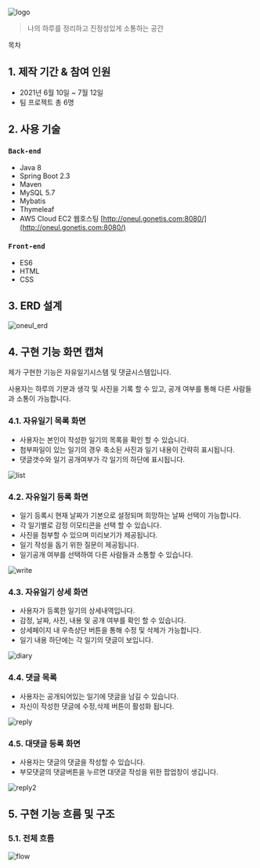 ![logo](./img1.jpg)

> 나의 하루를 정리하고 진정성있게 소통하는 공간
> 

목차 

## 1. 제작 기간 & 참여 인원

- 2021년 6월 10일 ~ 7월 12일
- 팀 프로젝트 총 6명

## 2. 사용 기술

### `Back-end`

- Java 8
- Spring Boot 2.3
- Maven
- MySQL 5.7
- Mybatis
- Thymeleaf
- AWS Cloud EC2 웹호스팅 [http://oneul.gonetis.com:8080/](http://oneul.gonetis.com:8080/)

### `Front-end`

- ES6
- HTML
- CSS

## 3. ERD 설계

![oneul_erd](./oneul_erd.jpg)

## 4. 구현 기능 화면 캡쳐

제가 구현한 기능은 자유일기시스템 및 댓글시스템입니다.

사용자는 하루의 기분과 생각 및 사진을 기록 할 수 있고,  공개 여부를 통해 다른 사람들과 소통이 가능합니다.

### 4.1. 자유일기 목록 화면

- 사용자는 본인이 작성한 일기의 목록을 확인 할 수 있습니다.
- 첨부파일이 있는 일기의 경우 축소된 사진과 일기 내용이 간략히 표시됩니다.
- 댓글갯수와 일기 공개여부가 각 일기의 하단에 표시됩니다.

![list](./list.jpg)

### 4.2. 자유일기 등록 화면

- 일기 등록시 현재 날짜가 기본으로 설정되며 희망하는 날짜 선택이 가능합니다.
- 각 일기별로 감정 이모티콘을 선택 할 수 있습니다.
- 사진을 첨부할 수 있으며 미리보기가 제공됩니다.
- 일기 작성을 돕기 위한 질문이 제공됩니다.
- 일기공개 여부를 선택하여 다른 사람들과 소통할 수 있습니다.

![write](./write.jpg)

### 4.3. 자유일기 상세 화면

- 사용자가 등록한 일기의 상세내역입니다.
- 감정, 날짜,  사진, 내용 및 공개 여부를 확인 할 수 있습니다.
- 상세페이지 내 우측상단 버튼을 통해 수정 및 삭제가 가능합니다.
- 일기 내용 하단에는 각 일기의 댓글이 보입니다.

![diary](./diary.jpg)

### 4.4. 댓글 목록

- 사용자는 공개되어있는 일기에 댓글을 남길 수 있습니다.
- 자신이 작성한 댓글에 수정,삭제 버튼이 활성화 됩니다.

![reply](./reply.jpg)

### 4.5. 대댓글 등록 화면

- 사용자는 댓글의 댓글을 작성할 수 있습니다.
- 부모댓글의 댓글버튼을 누르면 대댓글 작성을 위한 팝업창이 생깁니다.

![reply2](./reply2.jpg)

## 5. 구현 기능 흐름 및 구조

### 5.1. 전체 흐름

![flow](./flow.jpg)
